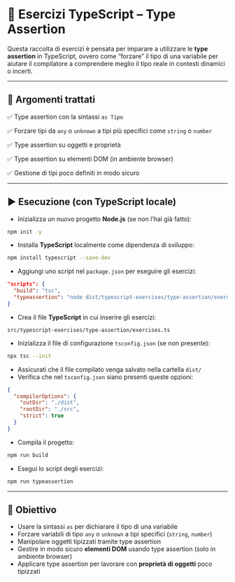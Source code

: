 # 📘 Esercizi TypeScript – Type Assertion

Questa raccolta di esercizi è pensata per imparare a utilizzare le **type assertion** in TypeScript, ovvero come “forzare” il tipo di una variabile per aiutare il compilatore a comprendere meglio il tipo reale in contesti dinamici o incerti.

---

## 🧠 Argomenti trattati

✅ Type assertion con la sintassi `as Tipo`

✅ Forzare tipi da `any` o `unknown` a tipi più specifici come `string` o `number`

✅ Type assertion su oggetti e proprietà

✅ Type assertion su elementi DOM (in ambiente browser)

✅ Gestione di tipi poco definiti in modo sicuro

---

## ▶️ Esecuzione (con TypeScript locale)

* Inizializza un nuovo progetto **Node.js** (se non l’hai già fatto):

```bash
npm init -y
```

* Installa **TypeScript** localmente come dipendenza di sviluppo:

```bash
npm install typescript --save-dev
```

* Aggiungi uno script nel `package.json` per eseguire gli esercizi:

```json
"scripts": {
  "build": "tsc",
  "typeassertion": "node dist/typescript-exercises/type-assertion/exercises.js"
}
```

* Crea il file **TypeScript** in cui inserire gli esercizi:

```
src/typescript-exercises/type-assertion/exercises.ts
```

* Inizializza il file di configurazione `tsconfig.json` (se non presente):

```bash
npx tsc --init
```

* Assicurati che il file compilato venga salvato nella cartella `dist/`
* Verifica che nel `tsconfig.json` siano presenti queste opzioni:

```json
{
  "compilerOptions": {
    "outDir": "./dist",
    "rootDir": "./src",
    "strict": true
  }
}
```

* Compila il progetto:

```bash
npm run build
```

* Esegui lo script degli esercizi:

```bash
npm run typeassertion
```

---

## 🎯 Obiettivo

* Usare la sintassi `as` per dichiarare il tipo di una variabile
* Forzare variabili di tipo `any` o `unknown` a tipi specifici (`string`, `number`)
* Manipolare oggetti tipizzati tramite type assertion
* Gestire in modo sicuro **elementi DOM** usando type assertion (solo in ambiente browser)
* Applicare type assertion per lavorare con **proprietà di oggetti** poco tipizzati